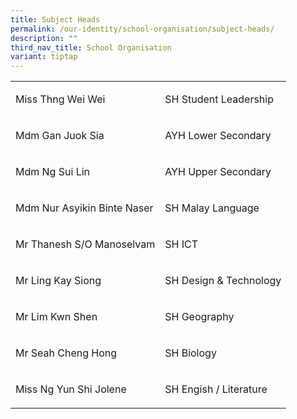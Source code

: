 ```yaml
---
title: Subject Heads
permalink: /our-identity/school-organisation/subject-heads/
description: ""
third_nav_title: School Organisation
variant: tiptap
---
```

<table style="minWidth: 50px">
<colgroup>
<col>
<col>
</colgroup>
<tbody>
<tr>
<td rowspan="1" colspan="1">
<p>Miss Thng Wei Wei</p>
</td>
<td rowspan="1" colspan="1">
<p>SH Student Leadership</p>
</td>
</tr>
<tr>
<td rowspan="1" colspan="1">
<p>Mdm Gan Juok Sia</p>
</td>
<td rowspan="1" colspan="1">
<p>AYH Lower Secondary</p>
</td>
</tr>
<tr>
<td rowspan="1" colspan="1">
<p>Mdm Ng Sui Lin</p>
</td>
<td rowspan="1" colspan="1">
<p>AYH Upper Secondary</p>
</td>
</tr>
<tr>
<td rowspan="1" colspan="1">
<p>Mdm Nur Asyikin Binte Naser</p>
</td>
<td rowspan="1" colspan="1">
<p>SH Malay Language</p>
</td>
</tr>
<tr>
<td rowspan="1" colspan="1">
<p>Mr Thanesh S/O Manoselvam</p>
</td>
<td rowspan="1" colspan="1">
<p>SH ICT</p>
</td>
</tr>
<tr>
<td rowspan="1" colspan="1">
<p>Mr Ling Kay Siong</p>
</td>
<td rowspan="1" colspan="1">
<p>SH Design &amp; Technology</p>
</td>
</tr>
<tr>
<td rowspan="1" colspan="1">
<p>Mr Lim Kwn Shen</p>
</td>
<td rowspan="1" colspan="1">
<p>SH Geography</p>
</td>
</tr>
<tr>
<td rowspan="1" colspan="1">
<p>Mr Seah Cheng Hong</p>
</td>
<td rowspan="1" colspan="1">
<p>SH Biology</p>
</td>
</tr>
<tr>
<td rowspan="1" colspan="1">
<p>Miss Ng Yun Shi Jolene</p>
</td>
<td rowspan="1" colspan="1">
<p>SH Engish / Literature</p>
</td>
</tr>
</tbody>
</table>
<p></p>